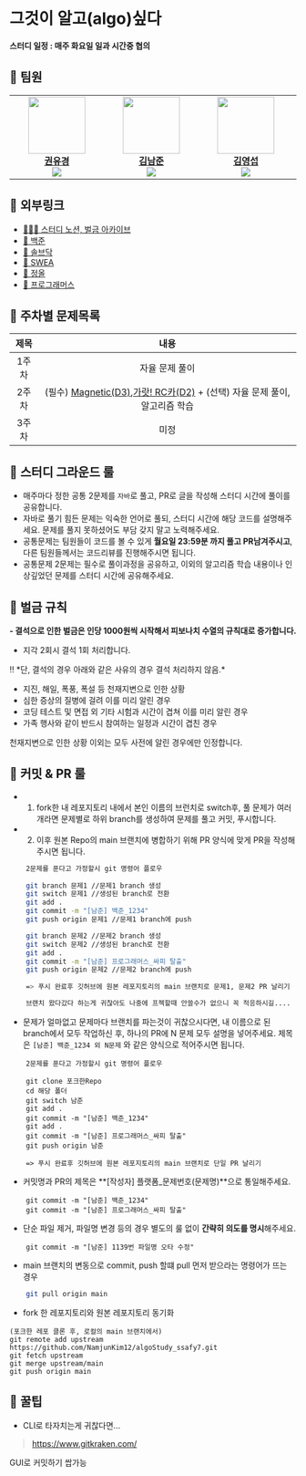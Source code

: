 # 그것이 알고(algo)싶다

**스터디 일정 : 매주 화요일 일과 시간중 협의**

## 🙌 팀원

<table align="center">
    <tr align="center">
        <td style="min-width: 150px;">
            <a href="https://github.com/yukyung531">
              <img src="https://github.com/yukyung531.png" width="100">
              <br />
              <b>권유경</b>
            <br/><img src="http://mazassumnida.wtf/api/mini/generate_badge?boj=" widt="100px">
            </a>
        </td>
        <td style="min-width: 150px;">
            <a href="https://github.com/namjunkim12">
              <img src="https://github.com/namjunkim12.png" width="100">
              <br />
              <b>김남준</b>
            <br/><img src="http://mazassumnida.wtf/api/mini/generate_badge?boj=" widt="100px">
            </a> 
        </td>
        <td style="min-width: 150px;">
            <a href="https://github.com/youngkimi">
              <img src="https://github.com/youngkimi.png" width="100">
              <br />
              <b>김영섭</b>
            <br/><img src="http://mazassumnida.wtf/api/mini/generate_badge?boj=" widt="100px">
            </a>
        </td>
        <td style="min-width: 150px;">
            <a href="https://github.com/YuKyung-Chung">
              <img src="https://github.com/YuKyung-Chung.png" width="100">
              <br />
              <b>정유경</b>
            <br/><img src="http://mazassumnida.wtf/api/mini/generate_badge?boj=jyk0129" widt="100px">
            </a> 
        </td>
        <td style="min-width: 150px;">
            <a href="https://github.com/ms-7365">
              <img src="https://github.com/ms-7365.png" width="100">
              <br />
              <b>현민수</b>
            <br/><img src="http://mazassumnida.wtf/api/mini/generate_badge?boj=alstn0910" widt="100px">
            </a> 
        </td>
    </tr>
</table>

## 🔗 외부링크

- [👨🏻‍💻 스터디 노션, 벌금 아카이브](https://www.notion.so/edujihye21/aa2b5cc104b04bb5b81453ca6dccc502?p=0a38982a05b54586a201896161412407&pm=s)
- [📕 백준](https://www.acmicpc.net/)
- [📕 솔브닥](https://solved.ac/)
- [📕 SWEA](https://swexpertacademy.com/main/main.do)
- [📕 정올](https://www.jungol.co.kr/)
- [📕 프로그래머스](https://school.programmers.co.kr/learn/challenges?order=acceptance_desc)

## 📌 주차별 문제목록
<div align='center'>
    
|제목|내용|
|:------:|:---:|
|1주차|자율 문제 풀이|
|2주차|(필수) [Magnetic(D3)](https://swexpertacademy.com/main/code/problem/problemDetail.do?contestProbId=AV14hwZqABsCFAYD&categoryId=AV14hwZqABsCFAYD&categoryType=CODE&problemTitle=magnetic&orderBy=FIRST_REG_DATETIME&selectCodeLang=ALL&select-1=&pageSize=10&pageIndex=1),[가랏! RC카(D2)](https://swexpertacademy.com/main/code/problem/problemDetail.do?contestProbId=AV5PjMgaALgDFAUq) + (선택) 자율 문제 풀이, 알고리즘 학습|
|3주차|미정|

</div>




## 📌 스터디 그라운드 룰

- 매주마다 정한 공통 2문제를 `자바`로 풀고, PR로 글을 작성해 스터디 시간에 풀이를 공유합니다.
- 자바로 풀기 힘든 문제는 익숙한 언어로 풀되, 스터디 시간에 해당 코드를 설명해주세요. 문제를 풀지 못하셨어도 부담 갖지 말고 노력해주세요.
- 공통문제는 팀원들이 코드를 볼 수 있게 **월요일 23:59분 까지 풀고 PR남겨주시고**, 다른 팀원들께서는 코드리뷰를 진행해주시면 됩니다.
- 공통문제 2문제는 필수로 풀이과정을 공유하고, 이외의 알고리즘 학습 내용이나 인상깊었던 문제를 스터디 시간에 공유해주세요.

## 📌 벌금 규칙

**- 결석으로 인한 벌금은 인당 1000원씩 시작해서 피보나치 수열의 규칙대로 증가합니다.**
- 지각 2회시 결석 1회 처리합니다.
<aside>
‼️ *단, 결석의 경우 아래와 같은 사유의 경우 결석 처리하지 않음.*

- 지진, 해일, 폭풍, 폭설 등 천재지변으로 인한 상황
- 심한 증상의 질병에 걸려 이를 미리 알린 경우
- 코딩 테스트 및 면접 외 기타 시험과 시간이 겹쳐 이를 미리 알린 경우
- 가족 행사와 같이 반드시 참여하는 일정과 시간이 겹친 경우

천재지변으로 인한 상황 이외는 모두 사전에 알린 경우에만 인정합니다.

</aside>

## 📌 커밋 & PR 룰

- 1. fork한 내 레포지토리 내에서 본인 이름의 브런치로 switch후, 풀 문제가 여러개라면 문제별로 하위 branch를 생성하여 문제를 풀고 커밋, 푸시합니다.
- 2. 이후 원본 Repo의 main 브랜치에 병합하기 위해 PR 양식에 맞게 PR을 작성해주시면 됩니다. 

```bash
    2문제를 푼다고 가정할시 git 명령어 플로우
    
    git branch 문제1 //문제1 branch 생성
    git switch 문제1 //생성된 branch로 전환
    git add .
    git commit -m "[남준] 백준_1234"
    git push origin 문제1 //문제1 branch에 push

    git branch 문제2 //문제2 branch 생성
    git switch 문제2 //생성된 branch로 전환
    git add .
    git commit -m "[남준] 프로그래머스_싸피 탈출"
    git push origin 문제2 //문제2 branch에 push
    
    => 푸시 완료후 깃허브에 원본 레포지토리의 main 브랜치로 문제1, 문제2 PR 날리기

    브랜치 왔다갔다 하는게 귀찮아도 나중에 프젝할때 안쓸수가 없으니 꼭 적응하시길.... 
```
- 문제가 얼마없고 문제마다 브랜치를 파는것이 귀찮으시다면, 내 이름으로 된 branch에서 모두 작업하신 후, 하나의 PR에 N 문제 모두 설명을 넣어주세요. 제목은 `[남준] 백준_1234 외 N문제` 와 같은 양식으로 적어주시면 됩니다.

```
    2문제를 푼다고 가정할시 git 명령어 플로우
    
    git clone 포크한Repo
    cd 해당 폴더
    git switch 남준
    git add .
    git commit -m "[남준] 백준_1234"
    git add .
    git commit -m "[남준] 프로그래머스_싸피 탈출"
    git push origin 남준
    
    => 푸시 완료후 깃허브에 원본 레포지토리의 main 브랜치로 단일 PR 날리기
```


- 커밋명과 PR의 제목은 **[작성자] 플랫폼_문제번호(문제명)**으로 통일해주세요.

```
    git commit -m "[남준] 백준_1234"
    git commit -m "[남준] 프로그래머스_싸피 탈출"
```

- 단순 파일 제거, 파일명 변경 등의 경우 별도의 룰 없이 **간략히 의도를 명시**해주세요.
```
    git commit -m "[남준] 1139번 파일명 오타 수정"
```

- main 브랜치의 변동으로 commit, push 할떄 pull 먼저 받으라는 명령어가 뜨는 경우

```bash
    git pull origin main
```

- fork 한 레포지토리와 원본 레포지토리 동기화
```
(포크한 레포 클론 후, 로컬의 main 브랜치에서)
git remote add upstream https://github.com/NamjunKim12/algoStudy_ssafy7.git
git fetch upstream 
git merge upstream/main
git push origin main 
```


## 📌 꿀팁

- CLI로 타자치는게 귀찮다면...
> https://www.gitkraken.com/

GUI로 커밋하기 쌉가능

